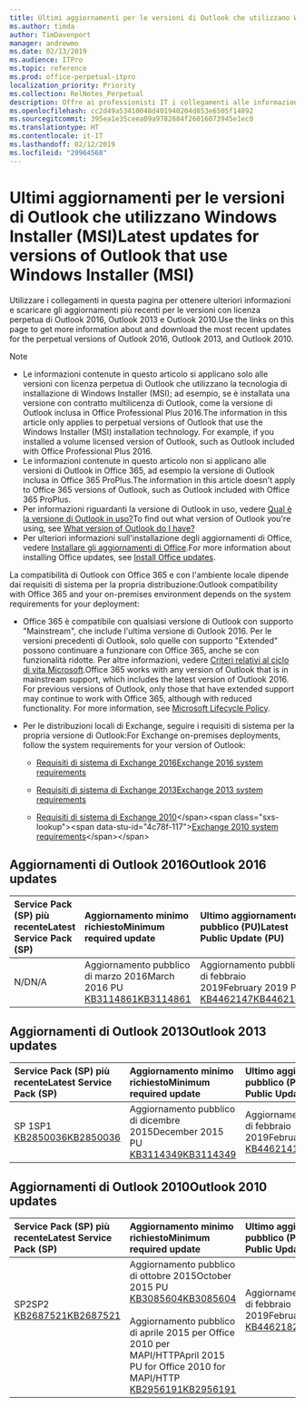 ```yaml
---
title: Ultimi aggiornamenti per le versioni di Outlook che utilizzano Windows Installer (MSI)
ms.author: timda
author: TimDavenport
manager: andrewmo
ms.date: 02/13/2019
ms.audience: ITPro
ms.topic: reference
ms.prod: office-perpetual-itpro
localization_priority: Priority
ms.collection: RelNotes_Perpetual
description: Offre ai professionisti IT i collegamenti alle informazioni sugli aggiornamenti più recenti delle versioni con licenza perpetua di Outlook 2016, Outlook 2013, e Outlook 2010
ms.openlocfilehash: cc2d49a53410048d401940204d853e6505f14892
ms.sourcegitcommit: 395ea1e35ceea09a9782884f26016073945e1ec0
ms.translationtype: HT
ms.contentlocale: it-IT
ms.lasthandoff: 02/12/2019
ms.locfileid: "29964568"
---
```

# <a name="latest-updates-for-versions-of-outlook-that-use-windows-installer-msi"></a><span data-ttu-id="4c78f-103">Ultimi aggiornamenti per le versioni di Outlook che utilizzano Windows Installer (MSI)</span><span class="sxs-lookup"><span data-stu-id="4c78f-103">Latest updates for versions of Outlook that use Windows Installer (MSI)</span></span>

<span data-ttu-id="4c78f-104">Utilizzare i collegamenti in questa pagina per ottenere ulteriori informazioni e scaricare gli aggiornamenti più recenti per le versioni con licenza perpetua di Outlook 2016, Outlook 2013 e Outlook 2010.</span><span class="sxs-lookup"><span data-stu-id="4c78f-104">Use the links on this page to get more information about and download the most recent updates for the perpetual versions of Outlook 2016, Outlook 2013, and Outlook 2010.</span></span>
  
> [!NOTE]
> - <span data-ttu-id="4c78f-p101">Le informazioni contenute in questo articolo si applicano solo alle versioni con licenza perpetua di Outlook che utilizzano la tecnologia di installazione di Windows Installer (MSI); ad esempio, se è installata una versione con contratto multilicenza di Outlook, come la versione di Outlook inclusa in Office Professional Plus 2016.</span><span class="sxs-lookup"><span data-stu-id="4c78f-p101">The information in this article only applies to perpetual versions of Outlook that use the Windows Installer (MSI) installation technology. For example, if you installed a volume licensed version of Outlook, such as Outlook included with Office Professional Plus 2016.</span></span>
> - <span data-ttu-id="4c78f-107">Le informazioni contenute in questo articolo non si applicano alle versioni di Outlook in Office 365, ad esempio la versione di Outlook inclusa in Office 365 ProPlus.</span><span class="sxs-lookup"><span data-stu-id="4c78f-107">The information in this article doesn't apply to Office 365 versions of Outlook, such as Outlook included with Office 365 ProPlus.</span></span>
> - <span data-ttu-id="4c78f-108">Per informazioni riguardanti la versione di Outlook in uso, vedere [Qual è la versione di Outlook in uso?](https://support.office.com/article/b3a9568c-edb5-42b9-9825-d48d82b2257c)</span><span class="sxs-lookup"><span data-stu-id="4c78f-108">To find out what version of Outlook you're using, see [What version of Outlook do I have?](https://support.office.com/article/b3a9568c-edb5-42b9-9825-d48d82b2257c)</span></span>
> - <span data-ttu-id="4c78f-109">Per ulteriori informazioni sull'installazione degli aggiornamenti di Office, vedere [Installare gli aggiornamenti di Office](https://support.office.com/article/2ab296f3-7f03-43a2-8e50-46de917611c5).</span><span class="sxs-lookup"><span data-stu-id="4c78f-109">For more information about installing Office updates, see [Install Office updates](https://support.office.com/article/2ab296f3-7f03-43a2-8e50-46de917611c5).</span></span> 
  
<span data-ttu-id="4c78f-110">La compatibilità di Outlook con Office 365 e con l'ambiente locale dipende dai requisiti di sistema per la propria distribuzione:</span><span class="sxs-lookup"><span data-stu-id="4c78f-110">Outlook compatibility with Office 365 and your on-premises environment depends on the system requirements for your deployment:</span></span>
  
- <span data-ttu-id="4c78f-p102">Office 365 è compatibile con qualsiasi versione di Outlook con supporto "Mainstream", che include l'ultima versione di Outlook 2016. Per le versioni precedenti di Outlook, solo quelle con supporto "Extended" possono continuare a funzionare con Office 365, anche se con funzionalità ridotte. Per altre informazioni, vedere [Criteri relativi al ciclo di vita Microsoft](https://support.microsoft.com/lifecycle).</span><span class="sxs-lookup"><span data-stu-id="4c78f-p102">Office 365 works with any version of Outlook that is in mainstream support, which includes the latest version of Outlook 2016. For previous versions of Outlook, only those that have extended support may continue to work with Office 365, although with reduced functionality. For more information, see [Microsoft Lifecycle Policy](https://support.microsoft.com/lifecycle).</span></span>
    
- <span data-ttu-id="4c78f-114">Per le distribuzioni locali di Exchange, seguire i requisiti di sistema per la propria versione di Outlook:</span><span class="sxs-lookup"><span data-stu-id="4c78f-114">For Exchange on-premises deployments, follow the system requirements for your version of Outlook:</span></span>
    
  - [<span data-ttu-id="4c78f-115">Requisiti di sistema di Exchange 2016</span><span class="sxs-lookup"><span data-stu-id="4c78f-115">Exchange 2016 system requirements</span></span>](https://docs.microsoft.com/Exchange/plan-and-deploy/system-requirements)
    
  - [<span data-ttu-id="4c78f-116">Requisiti di sistema di Exchange 2013</span><span class="sxs-lookup"><span data-stu-id="4c78f-116">Exchange 2013 system requirements</span></span>](https://docs.microsoft.com/exchange/exchange-2013-system-requirements-exchange-2013-help)
    
  - <span data-ttu-id="4c78f-117">[Requisiti di sistema di Exchange 2010](https://docs.microsoft.com/previous-versions/office/exchange-server-2010/aa996719(v=exchg.141))</span><span class="sxs-lookup"><span data-stu-id="4c78f-117">[Exchange 2010 system requirements](https://docs.microsoft.com/previous-versions/office/exchange-server-2010/aa996719(v=exchg.141))</span></span>

   
## <a name="outlook-2016-updates"></a><span data-ttu-id="4c78f-118">Aggiornamenti di Outlook 2016</span><span class="sxs-lookup"><span data-stu-id="4c78f-118">Outlook 2016 updates</span></span>

|<span data-ttu-id="4c78f-119">**Service Pack (SP) più recente**</span><span class="sxs-lookup"><span data-stu-id="4c78f-119">**Latest Service Pack (SP)**</span></span>|<span data-ttu-id="4c78f-120">**Aggiornamento minimo richiesto**</span><span class="sxs-lookup"><span data-stu-id="4c78f-120">**Minimum required update**</span></span>|<span data-ttu-id="4c78f-121">**Ultimo aggiornamento pubblico (PU)**</span><span class="sxs-lookup"><span data-stu-id="4c78f-121">**Latest Public Update (PU)**</span></span>|
|:-----|:-----|:-----|
|<span data-ttu-id="4c78f-122">N/D</span><span class="sxs-lookup"><span data-stu-id="4c78f-122">N/A</span></span>  <br/> |<span data-ttu-id="4c78f-123">Aggiornamento pubblico di marzo 2016</span><span class="sxs-lookup"><span data-stu-id="4c78f-123">March 2016 PU</span></span> <br/>[<span data-ttu-id="4c78f-124">KB3114861</span><span class="sxs-lookup"><span data-stu-id="4c78f-124">KB3114861</span></span>](https://support.microsoft.com/help/3114861) <br/> |<span data-ttu-id="4c78f-125">Aggiornamento pubblico di febbraio 2019</span><span class="sxs-lookup"><span data-stu-id="4c78f-125">February 2019 PU</span></span> <br/>[<span data-ttu-id="4c78f-126">KB4462147</span><span class="sxs-lookup"><span data-stu-id="4c78f-126">KB4462147</span></span>](https://support.microsoft.com/help/4462147) 

## <a name="outlook-2013-updates"></a><span data-ttu-id="4c78f-127">Aggiornamenti di Outlook 2013</span><span class="sxs-lookup"><span data-stu-id="4c78f-127">Outlook 2013 updates</span></span>

|<span data-ttu-id="4c78f-128">**Service Pack (SP) più recente**</span><span class="sxs-lookup"><span data-stu-id="4c78f-128">**Latest Service Pack (SP)**</span></span>|<span data-ttu-id="4c78f-129">**Aggiornamento minimo richiesto**</span><span class="sxs-lookup"><span data-stu-id="4c78f-129">**Minimum required update**</span></span>|<span data-ttu-id="4c78f-130">**Ultimo aggiornamento pubblico (PU)**</span><span class="sxs-lookup"><span data-stu-id="4c78f-130">**Latest Public Update (PU)**</span></span>|
|:-----|:-----|:-----|
|<span data-ttu-id="4c78f-131">SP 1</span><span class="sxs-lookup"><span data-stu-id="4c78f-131">SP1</span></span>  <br/>[<span data-ttu-id="4c78f-132">KB2850036</span><span class="sxs-lookup"><span data-stu-id="4c78f-132">KB2850036</span></span>](https://go.microsoft.com/fwlink/p/?LinkId=512538) <br/> |<span data-ttu-id="4c78f-133">Aggiornamento pubblico di dicembre 2015</span><span class="sxs-lookup"><span data-stu-id="4c78f-133">December 2015 PU</span></span> <br/>[<span data-ttu-id="4c78f-134">KB3114349</span><span class="sxs-lookup"><span data-stu-id="4c78f-134">KB3114349</span></span>](https://support.microsoft.com/kb/3114349) <br/> |<span data-ttu-id="4c78f-135">Aggiornamento pubblico di febbraio 2019</span><span class="sxs-lookup"><span data-stu-id="4c78f-135">February 2019 PU</span></span> <br/>[<span data-ttu-id="4c78f-136">KB4462141</span><span class="sxs-lookup"><span data-stu-id="4c78f-136">KB4462141</span></span>](https://support.microsoft.com/help/4462141)  |
   
## <a name="outlook-2010-updates"></a><span data-ttu-id="4c78f-137">Aggiornamenti di Outlook 2010</span><span class="sxs-lookup"><span data-stu-id="4c78f-137">Outlook 2010 updates</span></span>

|<span data-ttu-id="4c78f-138">**Service Pack (SP) più recente**</span><span class="sxs-lookup"><span data-stu-id="4c78f-138">**Latest Service Pack (SP)**</span></span>|<span data-ttu-id="4c78f-139">**Aggiornamento minimo richiesto**</span><span class="sxs-lookup"><span data-stu-id="4c78f-139">**Minimum required update**</span></span>|<span data-ttu-id="4c78f-140">**Ultimo aggiornamento pubblico (PU)**</span><span class="sxs-lookup"><span data-stu-id="4c78f-140">**Latest Public Update (PU)**</span></span>|
|:-----|:-----|:-----|
|<span data-ttu-id="4c78f-141">SP2</span><span class="sxs-lookup"><span data-stu-id="4c78f-141">SP2</span></span> <br/>[<span data-ttu-id="4c78f-142">KB2687521</span><span class="sxs-lookup"><span data-stu-id="4c78f-142">KB2687521</span></span>](https://go.microsoft.com/fwlink/p/?LinkId=512542) <br><br><br><br/> |<span data-ttu-id="4c78f-143">Aggiornamento pubblico di ottobre 2015</span><span class="sxs-lookup"><span data-stu-id="4c78f-143">October 2015 PU</span></span> <br/> [<span data-ttu-id="4c78f-144">KB3085604</span><span class="sxs-lookup"><span data-stu-id="4c78f-144">KB3085604</span></span>](https://support.microsoft.com/kb/3085604) <br/><br/>  <span data-ttu-id="4c78f-145">Aggiornamento pubblico di aprile 2015 per Office 2010 per MAPI/HTTP</span><span class="sxs-lookup"><span data-stu-id="4c78f-145">April 2015 PU for Office 2010 for MAPI/HTTP</span></span> <br/> [<span data-ttu-id="4c78f-146">KB2956191</span><span class="sxs-lookup"><span data-stu-id="4c78f-146">KB2956191</span></span>](https://support.microsoft.com/it-IT/help/2956191/april-14-2015-update-for-office-2010-kb2956191) <br/> |<span data-ttu-id="4c78f-147">Aggiornamento pubblico di febbraio 2019</span><span class="sxs-lookup"><span data-stu-id="4c78f-147">February 2019 PU</span></span> <br/>[<span data-ttu-id="4c78f-148">KB4462182</span><span class="sxs-lookup"><span data-stu-id="4c78f-148">KB4462182</span></span>](https://support.microsoft.com/help/4462182) <br><br><br><br/>|
   

